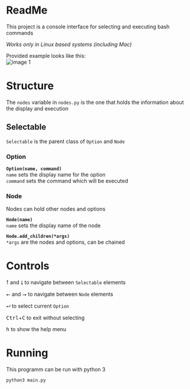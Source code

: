 # ReadMe

This project is a console interface for selecting and executing bash commands

*Works only in Linux based systems (including Mac)*

Provided example looks like this:  
![image 1](http://thephisics101.eu/images/image-1.png)

# Structure

The `nodes` variable in `nodes.py` is the one that holds the information about the display and execution

## Selectable

`Selectable` is the parent class of `Option` and `Node`

### Option

**`Option(name, command)`**  
`name` sets the display name for the option  
`command` sets the command which will be executed

### Node

Nodes can hold other nodes and options

**`Node(name)`**  
`name` sets the display name of the node  

**`Node.add_children(*args)`**  
`*args` are the nodes and options, can be chained

# Controls

<kbd>⭡</kbd> and <kbd>⭣</kbd> to navigate between `Selectable` elements

<kbd>⭠</kbd> and <kbd>⭢</kbd> to navigate between `Node` elements

<kbd>⮠</kbd> to select current `Option`

<kbd>Ctrl</kbd>+<kbd>C</kbd> to exit without selecting

<kbd>h</kbd> to show the help menu

# Running

This programm can be run with python 3

`python3 main.py`
